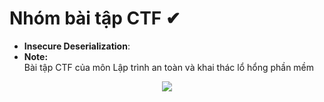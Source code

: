 # Nhóm bài tập CTF ✔
- **Insecure Deserialization**:<br>
- **Note:**<br>
Bài tập CTF của môn Lập trình an toàn và khai thác lổ hổng phần mềm<br>
<p align="center">
  <img src="https://user-images.githubusercontent.com/48288606/138652822-113e192d-1212-4490-a768-2b2697c2a1fc.png">
</p>
